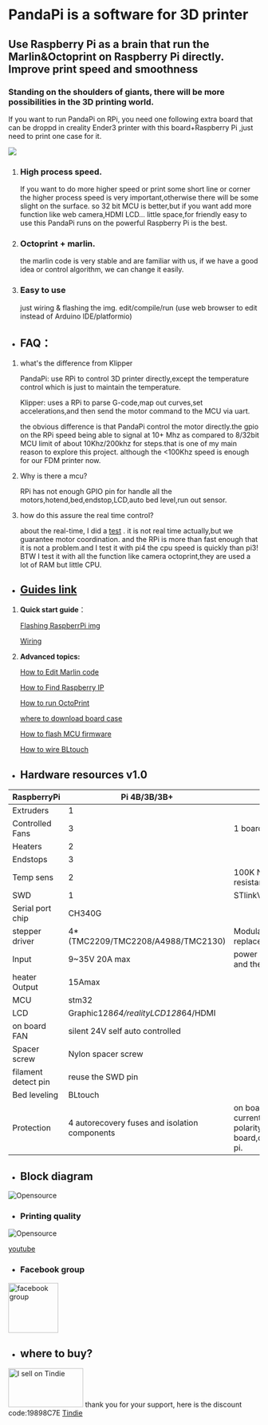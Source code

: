 # PandaPi is a software for 3D printer
##  Use Raspberry Pi as a brain that run the Marlin&Octoprint on Raspberry Pi directly. Improve print speed and smoothness
### Standing on the shoulders of giants, there will be more possibilities in the 3D printing world.
If you want to run PandaPi on RPi, you need one following extra board that can be droppd in creality Ender3 printer with this board+Raspberry Pi ,just need to print one case for it.

![](https://raw.githubusercontent.com/markniu/PandaPi/master/doc/image/91109225253.jpg)

1. ### High process speed.
 
     If you want to do more higher speed or print some short line or corner the higher process speed is very important,otherwise there will be some slight on the surface. so 32 bit MCU is better,but if you want add more function like web camera,HDMI LCD... little space,for friendly easy to use this PandaPi runs on the powerful Raspberry Pi is the best. 

2. ### Octoprint + marlin.

    the marlin code is very stable and are familiar with us, if we have a good idea or control algorithm, we can change it easily. 
    
3. ### Easy to use

    just wiring & flashing the img. 
    edit/compile/run (use web browser to edit instead of Arduino IDE/platformio)

* ##  FAQ：
1. what's the difference from Klipper

    PandaPi: use RPi to control 3D printer directly,except the temperature control which is just to maintain the temperature.

    Klipper: uses a RPi to parse G-code,map out curves,set accelerations,and then send the motor command to the MCU via uart.

     the obvious difference is that PandaPi control the motor directly.the gpio on the RPi speed being able to signal at 10+ Mhz as compared to 8/32bit MCU limit of about 10Khz/200khz for steps.that is one of my main reason to explore this project. although the <100Khz speed is enough for our FDM printer now.

2. Why is there a mcu?

   RPi has not enough GPIO pin for handle all the motors,hotend,bed,endstop,LCD,auto bed level,run out sensor.

3. how do this assure the real time control?

   about the real-time, I did a [test](https://hackaday.io/project/166466-3dprinter-firmware-run-on-raspberrypi/log/167122-upgrade-to-real-time-linux) . it is not real time actually,but we guarantee motor coordination. and the RPi is more than fast enough that it is not a problem.and I test it with pi4 the cpu speed is quickly than pi3! BTW I test it with all the function like camera octoprint,they are used a lot of RAM but little CPU.

* ##   [Guides link](https://github.com/markniu/PandaPi/wiki) 
1. **Quick start guide**：
 
   [Flashing RaspberrPi img](https://github.com/markniu/PandaPi/wiki/How-to-Flash-img-&-WIFI-setup)

   [Wiring](https://github.com/markniu/PandaPi/wiki/How-to-wire)

2. **Advanced topics:**

   [How to Edit Marlin code](https://github.com/markniu/PandaPi/wiki/How-to-Edit-Marlin-code)

   [How to Find Raspberry IP](https://github.com/markniu/PandaPi/wiki/How-to-Find-Raspberry-IP)

   [How to run OctoPrint](https://github.com/markniu/PandaPi/wiki/How-to-run-OctoPrint)


   [where to download board case](https://github.com/markniu/PandaPi/wiki/where-to-download--board-case)

   [How to flash MCU firmware](https://github.com/markniu/PandaPi/wiki/How-to-flash-MCU-firmware)

   [How to wire BLtouch](https://github.com/markniu/PandaPi/wiki/How-to-wire-BLtouch)

* ## Hardware resources v1.0 
RaspberryPi | Pi 4B/3B/3B+  | .
--- | --- | --- 
Extruders | 	1 | 	 
Controlled Fans | 	3	 |  1 board self controlled
Heaters   | 	2	 |  
Endstops   | 	3	 | 
Temp sens   | 	2	 |  100K NTC (thermal resistance)	
SWD   | 	1	 | STlinkV2
Serial port chip   | 	CH340G	 | 
stepper driver   |  4*(TMC2209/TMC2208/A4988/TMC2130)	 | Modular, replaceable,no uart/SPI
Input   | 	9~35V 20A max	 | power both the board and the Raspberry Pi
heater Output   | 	15Amax	 | 
MCU   | 	stm32	 |  
LCD   | 	Graphic128*64/realityLCD128*64/HDMI	 | 
on board FAN   | 	silent 24V self auto controlled	 | 
Spacer screw   | 	Nylon spacer screw	 | 
filament detect pin    | 	  reuse the SWD pin   | 	
Bed leveling    | 	  BLtouch  | 	
Protection    | 	 4 autorecovery fuses and isolation components  | 	 on board for over-current and reverse polarity protection for board,drivers,raspberry pi.

* ## Block diagram
![Opensource](https://raw.githubusercontent.com/markniu/PandaPi/master/doc/dlg.png)

* ###   Printing quality


![Opensource](https://raw.githubusercontent.com/markniu/PandaPi/master/doc/image/xyz.jpg)

[youtube](https://www.youtube.com/channel/UCXq9t12N4FJ8aEGx7SY5bcA) 

* ###  Facebook group
<a href="https://www.facebook.com/groups/380795976169477/"><img src="https://raw.githubusercontent.com/markniu/PandaPi/master/doc/Facebook.png" alt="facebook group" width="100" height="100"></a>

* ##  where to buy?
<a href="https://www.tindie.com/stores/niujl123/?ref=offsite_badges&utm_source=sellers_niujl123&utm_medium=badges&utm_campaign=badge_medium"><img src="https://d2ss6ovg47m0r5.cloudfront.net/badges/tindie-mediums.png" alt="I sell on Tindie" width="150" height="78"></a>
thank you for your support, here is the discount code:19898C7E
[Tindie](https://www.tindie.com/products/17947/)  






